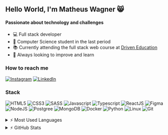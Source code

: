 ## Hello World, I'm Matheus Wagner 😸
#### Passionate about technology and challenges
- 💻 Full stack developer 
- 🔬 Computer Science student in the last period
- 📚 Currently attending the full stack web course at <a href="https://www.driven.com.br/" target="_blank">Driven 
Education</a>
- 💭 Always looking to improve and learn

### How to reach me
[![Instagram](https://img.shields.io/badge/Instagram-E4405F?style=for-the-badge&logo=instagram&logoColor=white)](https://www.instagram.com/mathw.svg/) [![LinkedIn](https://img.shields.io/badge/LinkedIn-0077B5?style=for-the-badge&logo=linkedin&logoColor=white)](https://www.linkedin.com/in/matheus-wagner-dos-santos-martins-718937141)

### Stack
<div style="display:inline_block">
    <img alt="HTML5" src="https://img.shields.io/badge/HTML5-E34F26?style=for-the-badge&logo=html5&logoColor=white" />
    <img alt="CSS3" src="https://img.shields.io/badge/CSS3-1572B6?style=for-the-badge&logo=css3&logoColor=white"/>
    <img alt="SASS" src="https://img.shields.io/badge/Sass-CC6699?style=for-the-badge&logo=sass&logoColor=white"/>
    <img alt="Javascript" src="https://img.shields.io/badge/JavaScript-F7DF1E?style=for-the-badge&logo=javascript&logoColor=black"/>
    <img alt="Typescript" src="https://img.shields.io/badge/TypeScript-007ACC?style=for-the-badge&logo=typescript&logoColor=white"/>
    <img alt="ReactJS" src="https://img.shields.io/badge/React-20232A?style=for-the-badge&logo=react&logoColor=61DAFB" />
    <img alt="Figma" src="https://img.shields.io/badge/figma-%23F24E1E.svg?style=for-the-badge&logo=figma&logoColor=white" />
    <img alt="NodeJS" src="https://img.shields.io/badge/Node.js-43853D?style=for-the-badge&logo=node.js&logoColor=white" />
    <img alt="Postgree" src="https://img.shields.io/badge/PostgreSQL-316192?style=for-the-badge&logo=postgresql&logoColor=white" />
    <img alt="MongoDB" src="https://img.shields.io/badge/MongoDB-4EA94B?style=for-the-badge&logo=mongodb&logoColor=white" />
    <img alt="Docker" src="https://img.shields.io/badge/docker-%230db7ed.svg?style=for-the-badge&logo=docker&logoColor=white"/>
    <img alt="Python" src="https://img.shields.io/badge/Python-14354C?style=for-the-badge&logo=python&logoColor=white"/>
    <img alt="Linux" src="https://img.shields.io/badge/Linux-FCC624?style=for-the-badge&logo=linux&logoColor=black"/>
    <img alt="Git" src="https://img.shields.io/badge/git-%23F05033.svg?style=for-the-badge&logo=git&logoColor=white" />
</div>
<br/>

<details>
    <summary>⚡ Most Used Languages</summary>
    <br/>
    <img alt="most-used" src="https://github-readme-stats-sigma-five.vercel.app/api/top-langs/?username=MatheusW166&theme=dracula&layout=compact"/>
</details>

<details>
    <summary>⚡ GitHub Stats</summary>
    <br/>
    <img alt="stats" src="https://github-readme-stats-sigma-five.vercel.app/api?username=MatheusW166&show_icons=true&theme=dracula"/>
</details>
